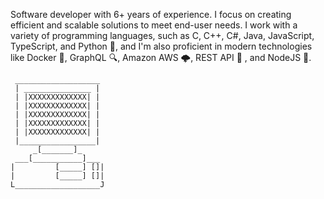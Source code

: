 Software developer with 6+ years of experience. I focus on creating efficient and scalable solutions to meet end-user needs. I work with a variety of programming languages, such as C, C++, C#, Java, JavaScript, TypeScript, and Python 🐍, and I'm also proficient in modern technologies like Docker 🐳, GraphQL 🔍, Amazon AWS 🌩️, REST API 📡 , and NodeJS 🚀.

```plaintext
 ___________________
 | _______________ |
 | |XXXXXXXXXXXXX| |
 | |XXXXXXXXXXXXX| |
 | |XXXXXXXXXXXXX| |
 | |XXXXXXXXXXXXX| |
 | |XXXXXXXXXXXXX| |
 |_________________|
     _[_______]_
 ___[___________]___
|         [_____] []|
|         [_____] []|
L___________________J
```
